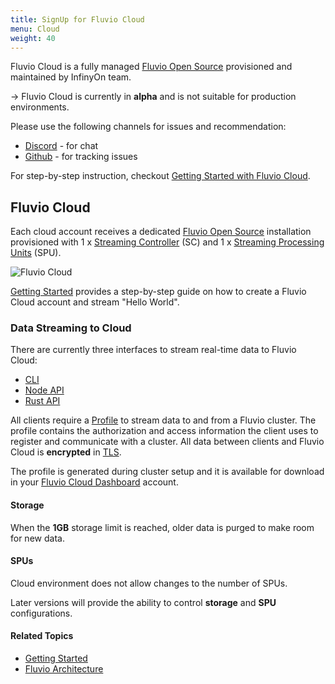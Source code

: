 ```yaml
---
title: SignUp for Fluvio Cloud
menu: Cloud
weight: 40
---
```


Fluvio Cloud is a fully managed <a href="Github https://github.com/infinyon/fluvio/" target="_blank">Fluvio Open Source</a> provisioned and maintained by InfinyOn team. 

-> Fluvio Cloud is currently in **alpha** and is not suitable for production environments.

Please use the following channels for issues and recommendation:

* <a href="https://discordapp.com/invite/bBG2dTz" target="_blank">Discord</a> - for chat
* <a href="https://github.com/infinyon/fluvio/issues" target="_blank">Github</a> - for tracking issues

For step-by-step instruction, checkout [Getting Started with Fluvio Cloud](/docs/getting-started/fluvio-cloud).

## Fluvio Cloud

Each cloud account receives a dedicated  <a href="https://github.com/infinyon/fluvio" target="_blank">Fluvio Open Source</a> installation provisioned with 1 x [Streaming Controller](/docs/architecture/sc) (SC) and 1 x [Streaming Processing Units](/docs/architecture/spu) (SPU). 

<img src="../images/fluvio-cloud.svg"
     alt="Fluvio Cloud"
     style="justify: center; max-width: 360px" />

[Getting Started](/docs/getting-started) provides a step-by-step guide on how to create a Fluvio Cloud account and stream "Hello World". 


### Data Streaming to Cloud

There are currently three interfaces to stream real-time data to Fluvio Cloud:
* [CLI](/docs/cli-reference)
* <a href="https://infinyon.github.io/fluvio-client-node/" target="_blank">Node API</a>
* <a href="https://docs.rs/fluvio/" target="_blank">Rust API</a>

All clients require a [Profile](/docs/cli/profiles) to stream data to and from a Fluvio cluster. The profile contains the authorization and access information the client uses to register and communicate with a cluster. All data between clients and Fluvio Cloud is **encrypted** in <a href="https://en.wikipedia.org/wiki/Transport_Layer_Security" target="_blank">TLS</a>.

The profile is generated during cluster setup and it is available for download in your <a href="https://cloud.fluvio.io" target="_blank">Fluvio Cloud Dashboard</a> account.


#### Storage 

When the **1GB** storage limit is reached, older data is purged to make room for new data.

#### SPUs 
Cloud environment does not allow changes to the number of SPUs. 

Later versions will provide the ability to control **storage** and **SPU** configurations.


#### Related Topics
* [Getting Started](/docs/getting-started)
* [Fluvio Architecture](/docs/architecture)